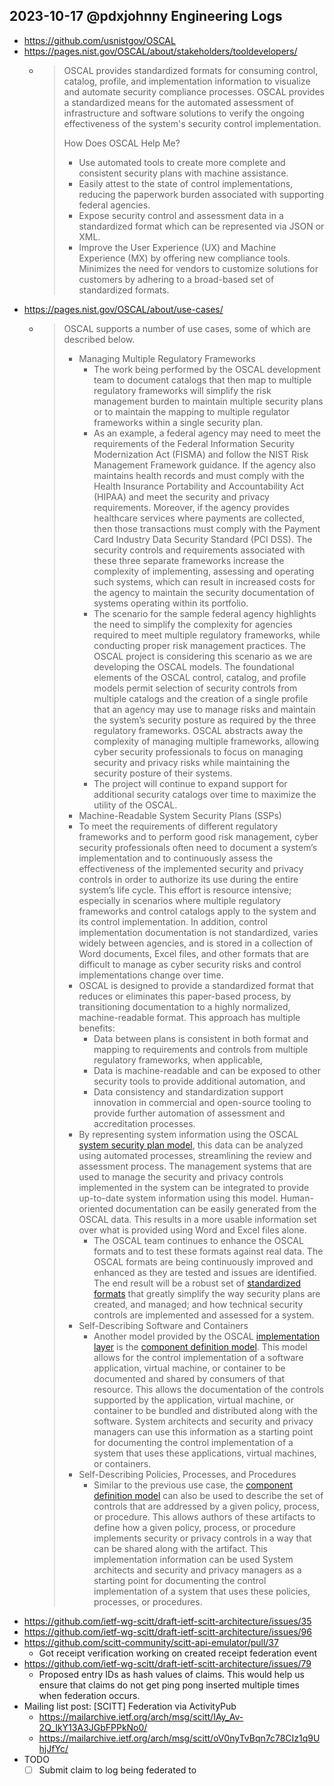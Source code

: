 ## 2023-10-17 @pdxjohnny Engineering Logs

- https://github.com/usnistgov/OSCAL
- https://pages.nist.gov/OSCAL/about/stakeholders/tooldevelopers/
  - > OSCAL provides standardized formats for consuming control, catalog, profile, and implementation information to visualize and automate security compliance processes. OSCAL provides a standardized means for the automated assessment of infrastructure and software solutions to verify the ongoing effectiveness of the system's security control implementation.
    >
    > How Does OSCAL Help Me?
    >
    > - Use automated tools to create more complete and consistent security plans with machine assistance.
    > - Easily attest to the state of control implementations, reducing the paperwork burden associated with supporting federal agencies.
    > - Expose security control and assessment data in a standardized format which can be represented via JSON or XML.
    > - Improve the User Experience (UX) and Machine Experience (MX) by offering new compliance tools.
Minimizes the need for vendors to customize solutions for customers by adhering to a broad-based set of standardized formats.
- https://pages.nist.gov/OSCAL/about/use-cases/
  - > OSCAL supports a number of use cases, some of which are described below.
    >
    > - Managing Multiple Regulatory Frameworks
    >   - The work being performed by the OSCAL development team to document catalogs that then map to multiple regulatory frameworks will simplify the risk management burden to maintain multiple security plans or to maintain the mapping to multiple regulator frameworks within a single security plan.
    >   - As an example, a federal agency may need to meet the requirements of the Federal Information Security Modernization Act (FISMA) and follow the NIST Risk Management Framework guidance. If the agency also maintains health records and must comply with the Health Insurance Portability and Accountability Act (HIPAA) and meet the security and privacy requirements. Moreover, if the agency provides healthcare services where payments are collected, then those transactions must comply with the Payment Card Industry Data Security Standard (PCI DSS). The security controls and requirements associated with these three separate frameworks increase the complexity of implementing, assessing and operating such systems, which can result in increased costs for the agency to maintain the security documentation of systems operating within its portfolio.
    >   - The scenario for the sample federal agency highlights the need to simplify the complexity for agencies required to meet multiple regulatory frameworks, while conducting proper risk management practices. The OSCAL project is considering this scenario as we are developing the OSCAL models. The foundational elements of the OSCAL control, catalog, and profile models permit selection of security controls from multiple catalogs and the creation of a single profile that an agency may use to manage risks and maintain the system’s security posture as required by the three regulatory frameworks. OSCAL abstracts away the complexity of managing multiple frameworks, allowing cyber security professionals to focus on managing security and privacy risks while maintaining the security posture of their systems.
    >   - The project will continue to expand support for additional security catalogs over time to maximize the utility of the OSCAL.
    > - Machine-Readable System Security Plans (SSPs)
    >  - To meet the requirements of different regulatory frameworks and to perform good risk management, cyber security professionals often need to document a system’s implementation and to continuously assess the effectiveness of the implemented security and privacy controls in order to authorize its use during the entire system’s life cycle. This effort is resource intensive; especially in scenarios where multiple regulatory frameworks and control catalogs apply to the system and its control implementation. In addition, control implementation documentation is not standardized, varies widely between agencies, and is stored in a collection of Word documents, Excel files, and other formats that are difficult to manage as cyber security risks and control implementations change over time.
    >  - OSCAL is designed to provide a standardized format that reduces or eliminates this paper-based process, by transitioning documentation to a highly normalized, machine-readable format. This approach has multiple benefits:
    >    - Data between plans is consistent in both format and mapping to requirements and controls from multiple regulatory frameworks, when applicable,
    >    - Data is machine-readable and can be exposed to other security tools to provide additional automation, and
    >    - Data consistency and standardization support innovation in commercial and open-source tooling to provide further automation of assessment and accreditation processes.
    >  - By representing system information using the OSCAL [system security plan model](/concepts/layer/implementation/ssp/), this data can be analyzed using automated processes, streamlining the review and assessment process. The management systems that are used to manage the security and privacy controls implemented in the system can be integrated to provide up-to-date system information using this model. Human-oriented documentation can be easily generated from the OSCAL data. This results in a more usable information set over what is provided using Word and Excel files alone.
    >    - The OSCAL team continues to enhance the OSCAL formats and to test these formats against real data.  The OSCAL formats are being continuously improved and enhanced as they are tested and issues are identified.  The end result will be a robust set of [standardized formats](/concepts/layer/implementation/) that greatly simplify the way security plans are created, and managed; and how technical security controls are implemented and assessed for a system.
    > - Self-Describing Software and Containers
    >   - Another model provided by the OSCAL [implementation layer](/concepts/layer/implementation/) is the [component definition model](/concepts/layer/implementation/component-definition/). This model allows for the control implementation of a software application, virtual machine, or container to be documented and shared by consumers of that resource. This allows the documentation of the controls supported by the application, virtual machine, or container to be bundled and distributed along with the software. System architects and security and privacy managers can use this information as a starting point for documenting the control implementation of a system that uses these applications, virtual machines, or containers.
    > - Self-Describing Policies, Processes, and Procedures
    >   - Similar to the previous use case, the [component definition model](/concepts/layer/implementation/component-definition/) can also be used to describe the set of controls that are addressed by a given policy, process, or procedure. This allows authors of these artifacts to define how a given policy, process, or procedure implements security or privacy controls in a way that can be shared along with the artifact. This implementation information can be used System architects and security and privacy managers as a starting point for documenting the control implementation of a system that uses these policies, processes, or procedures.
- https://github.com/ietf-wg-scitt/draft-ietf-scitt-architecture/issues/35
- https://github.com/ietf-wg-scitt/draft-ietf-scitt-architecture/issues/96
- https://github.com/scitt-community/scitt-api-emulator/pull/37
  - Got receipt verification working on created receipt federation event
- https://github.com/ietf-wg-scitt/draft-ietf-scitt-architecture/issues/79
  - Proposed entry IDs as hash values of claims. This would help us ensure that claims do not get ping pong inserted multiple times when federation occurs.
- Mailing list post: [SCITT] Federation via ActivityPub
  - https://mailarchive.ietf.org/arch/msg/scitt/IAy_Av-2Q_IkY13A3JGbFPPkNo0/
  - https://mailarchive.ietf.org/arch/msg/scitt/oV0nyTvBqn7c78CIz1q9UhjJfYc/
- TODO
  - [ ] Submit claim to log being federated to